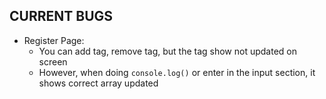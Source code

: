 ## CURRENT BUGS
- Register Page: 
  * You can add tag, remove tag, but the tag show not updated on screen
  * However, when doing `console.log()` or enter in the input section, it shows correct array updated